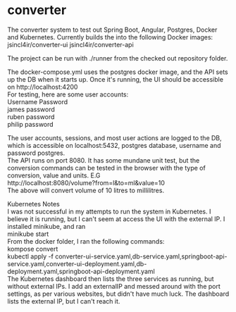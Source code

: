 # converter
The converter system to test out Spring Boot, Angular, Postgres, Docker and Kubernetes.
Currently builds the into the following Docker images:
jsincl4ir/converter-ui
jsincl4ir/converter-api

The project can be run with ./runner from the checked out repository folder.

The docker-compose.yml uses the postgres docker image, and the API sets up the DB when it starts up. Once it's running, the UI should be accessible on http://localhost:4200  
For testing, here are some user accounts:  
Username  Password  
james     password  
ruben     password  
philip    password  

The user accounts, sessions, and most user actions are logged to the DB, which is accessible on localhost:5432, postgres database, username and password postgres.  
The API runs on port 8080. It has some mundane unit test, but the conversion commands can be tested in the browser with the type of conversion, value and units. E.G  
http://localhost:8080/volume?from=l&to=ml&value=10  
The above will convert volume of 10 litres to millilitres.

Kubernetes Notes  
I was not successful in my attempts to run the system in Kubernetes. I believe it is running, but I can't seem at access the UI with the external IP. I installed minikube, and ran  
minikube start  
From the docker folder, I ran the following commands:  
kompose convert  
kubectl apply -f converter-ui-service.yaml,db-service.yaml,springboot-api-service.yaml,converter-ui-deployment.yaml,db-deployment.yaml,springboot-api-deployment.yaml  
The Kubernetes dashboard then lists the three services as running, but without external IPs. I add an externalIP and messed around with the port settings, as per various websites, but didn't have much luck. The dashboard lists the external IP, but I can't reach it.
